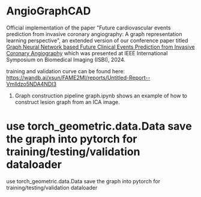 # AngioGraphCAD

Official implementation of the paper "Future cardiovascular events prediction from invasive coronary angiography: A graph representation learning perspective", an extended version of our conference paper titled [Graph Neural Network based Future Clinical Events Prediction from Invasive Coronary Angiography](https://ieeexplore.ieee.org/abstract/document/10635813)
 which was presented at IEEE International Symposium on Biomedical Imaging (ISBI), 2024.



training and validation curve can be found here:
https://wandb.ai/xsun/FAME2MI/reports/Untitled-Report--Vmlldzo5NDA4NDI3

1. Graph construction pipeline 
graph.ipynb shows an example of how to construct lesion graph from an ICA image. 

use torch_geometric.data.Data save the graph into pytorch for training/testing/validation dataloader 
=======

 use torch_geometric.data.Data save the graph into pytorch for training/testing/validation dataloader 
